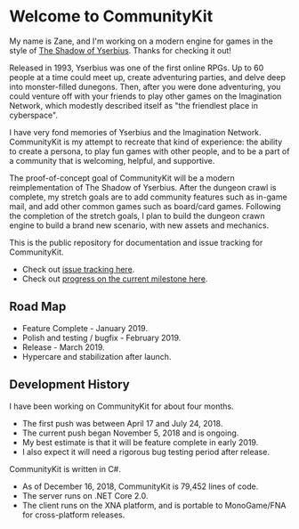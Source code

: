 # Welcome to CommunityKit
My name is Zane, and I'm working on a modern engine for games in the style of [The Shadow of Yserbius](https://en.wikipedia.org/wiki/The_Shadow_of_Yserbius). Thanks for checking it out!

Released in 1993, Yserbius was one of the first online RPGs. Up to 60 people at a time could meet up, create adventuring parties, and delve deep into monster-filled dunegons. Then, after you were done adventuring, you could venture off with your friends to play other games on the Imagination Network, which modestly described itself as "the friendlest place in cyberspace".

I have very fond memories of Yserbius and the Imagination Network. CommunityKit is my attempt to recreate that kind of experience: the ability to create a persona, to play fun games with other people, and to be a part of a community that is welcoming, helpful, and supportive. 

The proof-of-concept goal of CommunityKit will be a modern reimplementation of The Shadow of Yserbius. After the dungeon crawl is complete, my stretch goals are to add community features such as in-game mail, and add other common games such as board/card games. Following the completion of the stretch goals, I plan to build the dungeon crawn engine to build a brand new scenario, with new assets and mechanics.

This is the public repository for documentation and issue tracking for CommunityKit.
* Check out [issue tracking here](https://github.com/ZaneDubya/CommunityKitPublic/issues).
* Check out [progress on the current milestone here](https://github.com/ZaneDubya/CommunityKitPublic/milestone/1).

## Road Map
* Feature Complete - January 2019.
* Polish and testing / bugfix - February 2019.
* Release - March 2019.
* Hypercare and stabilization after launch.

## Development History
I have been working on CommunityKit for about four months.
* The first push was between April 17 and July 24, 2018.
* The current push began November 5, 2018 and is ongoing.
* My best estimate is that it will be feature complete in early 2019.
* I also expect it will need a rigorous bug testing period after release.

CommunityKit is written in C#.
* As of December 16, 2018, CommunityKit is 79,452 lines of code. 
* The server runs on .NET Core 2.0.
* The client runs on the XNA platform, and is portable to MonoGame/FNA for cross-platform releases.
